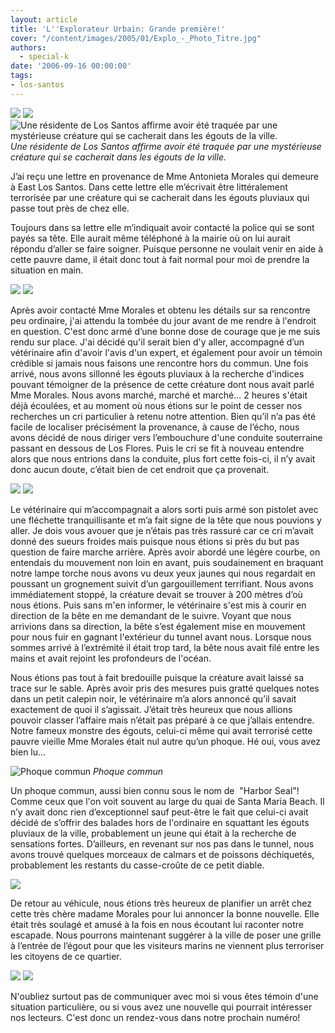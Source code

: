 ```yaml
---
layout: article
title: 'L''Explorateur Urbain: Grande première!'
cover: "/content/images/2005/01/Explo_-_Photo_Titre.jpg"
authors:
  - special-k
date: '2006-09-16 00:00:00'
tags:
- los-santos
---
```


![](/content/images/2005/01/explo_-_title.jpg)
![](/content/images/2005/01/Explo_-_Creature_LS_-_LosSantos_River.jpg)
![Une résidente de Los Santos affirme avoir été traquée par une mystérieuse créature qui se cacherait dans les égouts de la ville.](/content/images/2005/01/Explo_-_Creature_LS_-_Article-Title.jpg)
_Une résidente de Los Santos affirme avoir été traquée par une mystérieuse créature qui se cacherait dans les égouts de la ville._[](/content/images/2005/01/Explo_-_Creature_LS_-_statement.jpg)

J’ai reçu une lettre en provenance de Mme Antonieta Morales qui demeure à East Los Santos. Dans cette lettre elle m’écrivait être littéralement terrorisée par une créature qui se cacherait dans les égouts pluviaux qui passe tout près de chez elle.

Toujours dans sa lettre elle m’indiquait avoir contacté la police qui se sont payés sa tête. Elle aurait même téléphoné à la mairie où on lui aurait répondu d’aller se faire soigner. Puisque personne ne voulait venir en aide à cette pauvre dame, il était donc tout à fait normal pour moi de prendre la situation en main.

![](/content/images/2005/01/Explo_-_Patrouille_Canal.jpg)
![](/content/images/2005/01/Explo_-_Creature_LS_-_Entree_canal.jpg)

Après avoir contacté Mme Morales et obtenu les détails sur sa rencontre peu ordinaire, j'ai attendu la tombée du jour avant de me rendre à l'endroit en question. C'est donc armé d’une bonne dose de courage que je me suis rendu sur place. J'ai décidé qu'il serait bien d'y aller, accompagné d’un vétérinaire afin d'avoir l'avis d'un expert, et également pour avoir un témoin crédible si jamais nous faisons une rencontre hors du commun. Une fois arrivé, nous avons sillonné les égouts pluviaux à la recherche d'indices pouvant témoigner de la présence de cette créature dont nous avait parlé Mme Morales. Nous avons marché, marché et marché... 2 heures s'était déjà écoulées, et au moment où nous étions sur le point de cesser nos recherches un cri particulier à retenu notre attention. Bien qu’il n’a pas été facile de localiser précisément la provenance, à cause de l’écho, nous avons décidé de nous diriger vers l’embouchure d'une conduite souterraine passant en dessous de Los Flores. Puis le cri se fit à nouveau entendre alors que nous entrions dans la conduite, plus fort cette fois-ci, il n’y avait donc aucun doute, c’était bien de cet endroit que ça provenait.

![](/content/images/2005/01/Explo_-_Creature_LS_-_canal_fin.jpg)
![](/content/images/2005/01/Explo_-_Creature_LS_-_canal_plage.jpg)

Le vétérinaire qui m’accompagnait a alors sorti puis armé son pistolet avec une fléchette tranquillisante&nbsp;et m’a fait signe de la tête que nous pouvions y aller. Je dois vous avouer que je n’étais pas très rassuré car ce cri m’avait donné des sueurs froides mais puisque nous étions si près du but pas question de faire marche arrière. Après avoir abordé une légère courbe, on entendais du mouvement non loin en avant, puis soudainement en braquant notre lampe torche nous avons vu deux yeux jaunes qui nous regardait en poussant un grognement suivit d’un gargouillement terrifiant. Nous avons immédiatement stoppé, la créature devait se trouver à 200 mètres d’où nous étions. Puis sans m'en informer, le vétérinaire s'est mis à courir en direction de la bête en me demandant de le suivre. Voyant que nous arrivions dans sa direction, la bête s’est également mise en mouvement pour nous fuir en gagnant l'extérieur du tunnel avant nous. Lorsque nous sommes arrivé à l’extrémité il était trop tard, la bête nous avait filé entre les mains et avait rejoint les profondeurs de l'océan.

Nous étions pas tout à fait bredouille puisque la créature avait laissé sa trace sur le sable. Après avoir pris des mesures puis gratté quelques notes dans un petit calepin noir, le vétérinaire m’a alors annoncé qu’il savait exactement de quoi il s’agissait. J’était très heureux que nous allions pouvoir classer l’affaire mais n’était pas préparé à ce que j’allais entendre. Notre fameux monstre des égouts, celui-ci même qui avait terrorisé cette pauvre vieille Mme Morales était nul autre qu’un phoque. Hé oui, vous avez bien lu...

![Phoque commun](/content/images/2005/01/Explo_-_Creature_LS_-_Harbor_Seal.jpg)
_Phoque commun_

Un phoque commun, aussi bien connu sous le nom de&nbsp; "Harbor Seal"!&nbsp; Comme ceux que l'on voit souvent au large du quai de Santa Maria Beach. Il n’y avait donc rien d’exceptionnel sauf peut-être le fait que celui-ci avait décidé de s’offrir des balades hors de l'ordinaire en squattant les égouts pluviaux de la ville, probablement un jeune qui était à la recherche de sensations fortes. D’ailleurs, en revenant sur nos pas dans le tunnel, nous avons trouvé quelques morceaux de calmars et de poissons déchiquetés, probablement les restants du casse-croûte de ce petit diable.

![](/content/images/2005/01/Explo_-_Creature_LS_-_Apt_Morales.jpg)

De retour au véhicule, nous étions très heureux de planifier un arrêt chez cette très chère madame Morales pour lui annoncer la bonne nouvelle. Elle était très soulagé et amusé à la fois en nous écoutant lui raconter notre escapade. Nous pourrons maintenant suggérer à la ville de poser une grille à l’entrée de l’égout pour que les visiteurs marins ne viennent plus terroriser les citoyens de ce quartier.

![](/content/images/2005/01/Explo_-_Photo_Titre.jpg)
![](/content/images/2005/01/Explo_-_ecrivez-moi.jpg)

N'oubliez surtout pas de communiquer avec moi si vous êtes témoin d'une situation particulière, ou si vous avez une nouvelle qui pourrait intéresser nos lecteurs. C'est donc un rendez-vous dans notre prochain numéro!